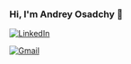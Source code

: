 ### Hi, I'm Andrey Osadchy 👋
[![LinkedIn](https://img.shields.io/badge/LinkedIn-0077B5?style=for-the-badge&logo=linkedin&logoColor=white)](https://www.linkedin.com/in/andrey-osadchiy-520783b2/)

[![Gmail](https://img.shields.io/badge/Gmail-D14836?style=for-the-badge&logo=gmail&logoColor=white)](mailto:spbgpuosadchiy@gmail.com)


<!--


Here are some ideas to get you started:

- 🔭 I’m currently working on ...
- 🌱 I’m currently learning ...
- 👯 I’m looking to collaborate on ...
- 🤔 I’m looking for help with ...
- 💬 Ask me about ...
- 📫 How to reach me: ...
- 😄 Pronouns: ...
- ⚡ Fun fact: ...
-->
